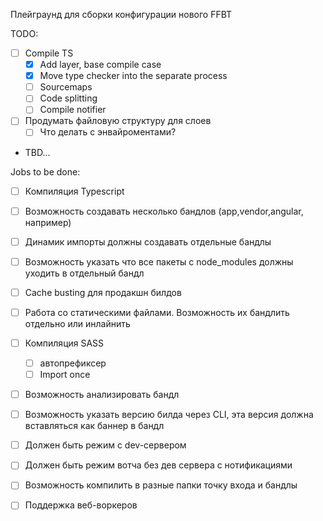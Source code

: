 Плейграунд для сборки конфигурации нового FFBT

TODO: 
- [ ] Compile TS
    - [x] Add layer, base compile case
    - [x] Move type checker into the separate process 
    - [ ] Sourcemaps
    - [ ] Code splitting
    - [ ] Compile notifier
- [ ] Продумать файловую структуру для слоев
    - [ ] Что делать с энвайроментами?
- TBD...    

Jobs to be done:
- [ ] Компиляция Typescript
- [ ] Возможность создавать несколько бандлов (app,vendor,angular, например)
- [ ] Динамик импорты должны создавать отдельные бандлы
- [ ] Возможность указать что все пакеты с node_modules должны уходить в отдельный бандл
- [ ] Cache busting для продакшн билдов
- [ ] Работа со статическими файлами. Возможность их бандлить отдельно или инлайнить
- [ ] Компиляция SASS
    - [ ] автопрефиксер
    - [ ] Import once
- [ ] Возможность анализировать бандл
- [ ] Возможность указать версию билда через CLI, эта версия должна вставляться как баннер в бандл
- [ ] Должен быть режим с dev-сервером
- [ ] Должен быть режим вотча без дев сервера с нотификациями

- [ ] Возможность компилить в разные папки точку входа и бандлы
- [ ] Поддержка веб-воркеров
